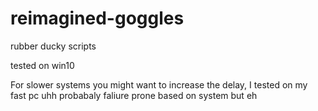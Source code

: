 # reimagined-goggles
rubber ducky scripts 

tested on win10 

For slower systems you might want to increase the delay, I tested on my fast pc
uhh probabaly faliure prone based on system but eh
